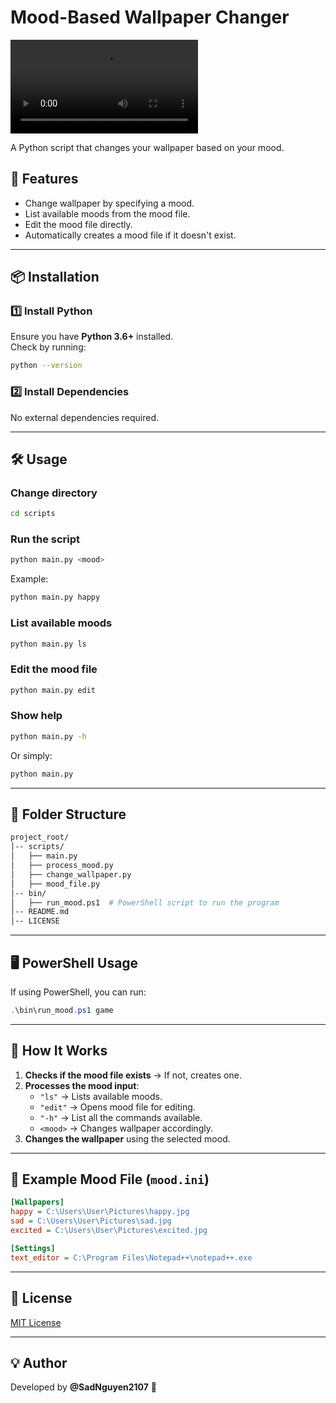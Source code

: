 # Mood-Based Wallpaper Changer

<video controls>
  <source src="./videos/demo.mp4" type="video/mp4">
  Your browser does not support the video tag.
</video>

A Python script that changes your wallpaper based on your mood.

## 🚀 Features

- Change wallpaper by specifying a mood.
- List available moods from the mood file.
- Edit the mood file directly.
- Automatically creates a mood file if it doesn't exist.

---

## 📦 Installation

### **1️⃣ Install Python**

Ensure you have **Python 3.6+** installed.  
Check by running:

```sh
python --version
```

### **2️⃣ Install Dependencies**

No external dependencies required.

---

## 🛠 Usage

### **Change directory**

```sh
cd scripts
```

### **Run the script**

```sh
python main.py <mood>
```

Example:

```sh
python main.py happy
```

### **List available moods**

```sh
python main.py ls
```

### **Edit the mood file**

```sh
python main.py edit
```

### **Show help**

```sh
python main.py -h
```

Or simply:

```sh
python main.py
```

---

## 📂 Folder Structure

```sh
project_root/
│-- scripts/
│   ├── main.py
│   ├── process_mood.py
│   ├── change_wallpaper.py
│   ├── mood_file.py
│-- bin/
│   ├── run_mood.ps1  # PowerShell script to run the program
│-- README.md
│-- LICENSE
```

---

## 🖥 PowerShell Usage

If using PowerShell, you can run:

```powershell
.\bin\run_mood.ps1 game
```

---

## 📝 How It Works

1. **Checks if the mood file exists** → If not, creates one.
2. **Processes the mood input**:
   - `"ls"` → Lists available moods.
   - `"edit"` → Opens mood file for editing.
   - `"-h"` → List all the commands available.
   - `<mood>` → Changes wallpaper accordingly.
3. **Changes the wallpaper** using the selected mood.

---

## 🎯 Example Mood File (`mood.ini`)

```ini
[Wallpapers]
happy = C:\Users\User\Pictures\happy.jpg
sad = C:\Users\User\Pictures\sad.jpg
excited = C:\Users\User\Pictures\excited.jpg

[Settings]
text_editor = C:\Program Files\Notepad++\notepad++.exe
```

---

## 📜 License

[MIT License](./LICENSE)

---

## 💡 Author

Developed by **@SadNguyen2107** 🚀
